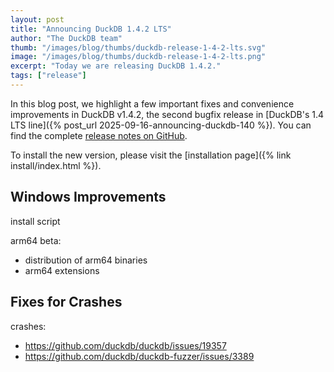 ```yaml
---
layout: post
title: "Announcing DuckDB 1.4.2 LTS"
author: "The DuckDB team"
thumb: "/images/blog/thumbs/duckdb-release-1-4-2-lts.svg"
image: "/images/blog/thumbs/duckdb-release-1-4-2-lts.png"
excerpt: "Today we are releasing DuckDB 1.4.2."
tags: ["release"]
---
```


In this blog post, we highlight a few important fixes and convenience improvements in DuckDB v1.4.2, the second bugfix release in [DuckDB's 1.4 LTS line]({% post_url 2025-09-16-announcing-duckdb-140 %}).
You can find the complete [release notes on GitHub](https://github.com/duckdb/duckdb/releases/tag/v1.4.2).

To install the new version, please visit the [installation page]({% link install/index.html %}).

## Windows Improvements

install script

arm64 beta:

* distribution of arm64 binaries
* arm64 extensions

## Fixes for Crashes

crashes:

* <https://github.com/duckdb/duckdb/issues/19357>
* <https://github.com/duckdb/duckdb-fuzzer/issues/3389>
